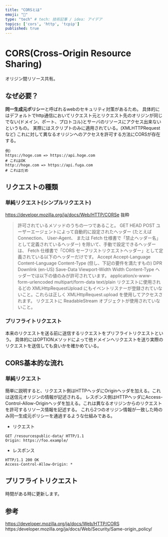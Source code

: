 ```yaml
---
title: "CORSとは"
emoji: "💨"
type: "tech" # tech: 技術記事 / idea: アイデア
topics: ['cors', 'http', 'tcpip']
published: true
---
```

# CORS(Cross-Origin Resource Sharing)
オリジン間リソース共有。
## なぜ必要？
**同一生成元ポリシー**と呼ばれるwebのセキュリティ対策があるため。
具体的にはデフォルトでhttp通信においてリクエスト元とリクエスト先のオリジンが同じでない(ドメイン、ポート、プロトコル)とサーバのリソースにアクセス出来ないというもの。
実際にはスクリプトのみに適用されている。(XMLHTTPRequestなど)
これに対して異なるオリジンへのアクセスを許可する方法にCORSが存在する。
```
例）
https://hoge.com => https://api.hoge.com
# これはOK
http://hoge.com => https://api.fuga.com
# これはだめ
```
## リクエストの種類
### 単純リクエスト(シンプルリクエスト)
https://developr.mozilla.org/ja/docs/Web/HTTP/CORSe
抜粋
> 許可されているメソッドのうちの一つであること。
> GET
> HEAD
> POST
> ユーザーエージェントによって自動的に設定されたヘッダー (たとえば Connection、 User-Agent、 または Fetch 仕様書で「禁止ヘッダー名」として定義されているヘッダー) を除いて、手動で設定できるヘッダーは、 Fetch 仕様書で「CORS セーフリストリクエストヘッダー」として定義されている以下のヘッダーだけです。
> Accept
> Accept-Language
> Content-Language
> Content-Type (但し、下記の要件を満たすもの)
> DPR
> Downlink (en-US)
> Save-Data
> Viewport-Width
> Width
> Content-Type ヘッダーでは以下の値のみが許可されています。
> application/x-www-form-urlencoded
> multipart/form-data
> text/plain
> リクエストに使用されるどの XMLHttpRequestUpload にもイベントリスナーが登録されていないこと。これらは正しく XMLHttpRequest.upload を使用してアクセスされます。
> リクエストに ReadableStream オブジェクトが使用されていないこと。
### プリフライトリクエスト
本来のリクエストを送る前に送信するリクエストをプリフライトリクエストという。
具体的にはOPTIONメソッドによって他ドメインへリクエストを送り実際のリクエストを送信しても良いかを確かめている。
## CORS基本的な流れ
### 単純リクエスト
簡単に説明すると、リクエスト側はHTTPヘッダにOriginヘッダを加える。これは送信元オリジンの情報が記述される。
レスポンス側はHTTPヘッダにAccess-Control-Allow-Originヘッダを加える。これは異なるオリジンからのリクエストを許可するリソース情報を記述する。
これら2つのオリジン情報が一致した時のみ同一生成元ポリシーを通過するような仕組みである。
- リクエスト
```
GET /resourcespublic-data/ HTTP/1.1
Origin: https://foo.example/
```
- レスポンス
```
HTTP/1.1 200 OK
Access-Control-Allow-Origin: *
```
## プリフライトリクエスト
時間がある時に更新します。
## 参考
https://developer.mozilla.org/ja/docs/Web/HTTP/CORS
https:/developer.mozilla.org/ja/docs/Web/Security/Same-origin_policy/
